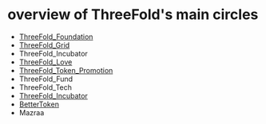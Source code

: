 # overview of ThreeFold's main circles

  - [ThreeFold_Foundation](https://github.com/threefoldfoundation/info_foundation/blob/master/docs/circles/ThreeFold_Foundation.md)
  - [ThreeFold_Grid](https://github.com/threefoldfoundation/info_foundation/blob/master/docs/circles/ThreeFold_Grid.md)
  - ThreeFold_Incubator
  - [ThreeFold_Love](https://github.com/threefoldfoundation/info_foundation/blob/master/docs/circles/ThreeFold_Love.md)
  - [ThreeFold_Token_Promotion](https://github.com/threefoldfoundation/info_foundation/blob/master/docs/circles/ThreeFold_Token_Promotion.md)
  - ThreeFold_Fund
  - ThreeFold_Tech
  - [ThreeFold_Incubator](https://github.com/threefoldfoundation/info_foundation/blob/master/docs/circles/ThreeFold_Incubator.md)
  - [BetterToken](https://github.com/threefoldfoundation/info_foundation/blob/master/docs/circles/BetterToken.md)
  - Mazraa
